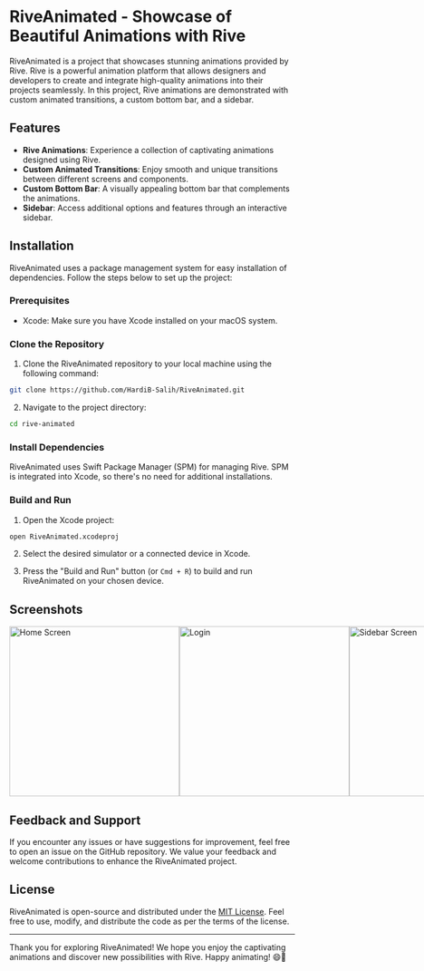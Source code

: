 # RiveAnimated - Showcase of Beautiful Animations with Rive

RiveAnimated is a project that showcases stunning animations provided by Rive. Rive is a powerful animation platform that allows designers and developers to create and integrate high-quality animations into their projects seamlessly. In this project, Rive animations are demonstrated with custom animated transitions, a custom bottom bar, and a sidebar.

## Features

- **Rive Animations**: Experience a collection of captivating animations designed using Rive.
- **Custom Animated Transitions**: Enjoy smooth and unique transitions between different screens and components.
- **Custom Bottom Bar**: A visually appealing bottom bar that complements the animations.
- **Sidebar**: Access additional options and features through an interactive sidebar.

## Installation

RiveAnimated uses a package management system for easy installation of dependencies. Follow the steps below to set up the project:

### Prerequisites

- Xcode: Make sure you have Xcode installed on your macOS system.

### Clone the Repository

1. Clone the RiveAnimated repository to your local machine using the following command:

```bash
git clone https://github.com/HardiB-Salih/RiveAnimated.git
```

2. Navigate to the project directory:

```bash
cd rive-animated
```

### Install Dependencies

RiveAnimated uses Swift Package Manager (SPM) for managing Rive. SPM is integrated into Xcode, so there's no need for additional installations.

### Build and Run

1. Open the Xcode project:

```bash
open RiveAnimated.xcodeproj
```

2. Select the desired simulator or a connected device in Xcode.

3. Press the "Build and Run" button (or `Cmd + R`) to build and run RiveAnimated on your chosen device.

## Screenshots

<div style="display: flex; justify-content: space-between;">
  <img src="https://filedn.com/lgYM5v25LH64Wknu6KIrjpj/Client%20Project/Innovative%20Candor/GitHub/RiveAnimated/Home.png" alt="Home Screen" width="300">
  <img src="https://filedn.com/lgYM5v25LH64Wknu6KIrjpj/Client%20Project/Innovative%20Candor/GitHub/RiveAnimated/Login.png" alt=Login Screen" width="300">
  <img src="https://filedn.com/lgYM5v25LH64Wknu6KIrjpj/Client%20Project/Innovative%20Candor/GitHub/RiveAnimated/Sidebar.png" alt="Sidebar Screen" width="300">
</div>

## Feedback and Support

If you encounter any issues or have suggestions for improvement, feel free to open an issue on the GitHub repository. We value your feedback and welcome contributions to enhance the RiveAnimated project.

## License

RiveAnimated is open-source and distributed under the [MIT License](https://innovativecandor.com/mit_license/). Feel free to use, modify, and distribute the code as per the terms of the license.

---

Thank you for exploring RiveAnimated! We hope you enjoy the captivating animations and discover new possibilities with Rive. Happy animating! 😄🎨
